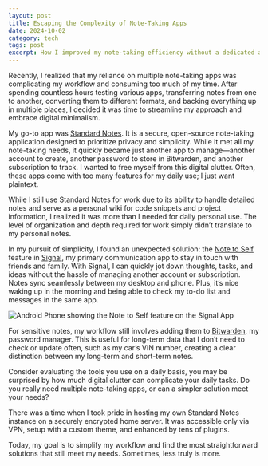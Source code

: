 ```yaml
---
layout: post
title: Escaping the Complexity of Note-Taking Apps
date: 2024-10-02
category: tech
tags: post
excerpt: How I improved my note-taking efficiency without a dedicated app.
---
```


Recently, I realized that my reliance on multiple note-taking apps was complicating my workflow and consuming too much of my time. After spending countless hours testing various apps, transferring notes from one to another, converting them to different formats, and backing everything up in multiple places, I decided it was time to streamline my approach and embrace digital minimalism.

My go-to app was [Standard Notes](https://standardnotes.com/). It is a secure, open-source note-taking application designed to prioritize privacy and simplicity. While it met all my note-taking needs, it quickly became just another app to manage—another account to create, another password to store in Bitwarden, and another subscription to track. I wanted to free myself from this digital clutter. Often, these apps come with too many features for my daily use; I just want plaintext.

While I still use Standard Notes for work due to its ability to handle detailed notes and serve as a personal wiki for code snippets and project information, I realized it was more than I needed for daily personal use. The level of organization and depth required for work simply didn’t translate to my personal notes.

In my pursuit of simplicity, I found an unexpected solution: the [Note to Self](https://support.signal.org/hc/en-us/articles/360043272451-Note-to-Self) feature in [Signal](https://signal.org/), my primary communication app to stay in touch with friends and family. With Signal, I can quickly jot down thoughts, tasks, and ideas without the hassle of managing another account or subscription. Notes sync seamlessly between my desktop and phone. Plus, it’s nice waking up in the morning and being able to check my to-do list and messages in the same app.

<img src="/assets/images/signal-note-to-self.png" class="img-fluid mt-3 mb-5 mx-auto d-block" alt="Android Phone showing the Note to Self feature on the Signal App">

For sensitive notes, my workflow still involves adding them to [Bitwarden](https://bitwarden.com/), my password manager. This is useful for long-term data that I don’t need to check or update often, such as my car’s VIN number, creating a clear distinction between my long-term and short-term notes.

Consider evaluating the tools you use on a daily basis, you may be surprised by how much digital clutter can complicate your daily tasks. Do you really need multiple note-taking apps, or can a simpler solution meet your needs?

There was a time when I took pride in hosting my own Standard Notes instance on a securely encrypted home server. It was accessible only via VPN, setup with a custom theme, and enhanced by tens of plugins. 

Today, my goal is to simplify my workflow and find the most straightforward solutions that still meet my needs. Sometimes, less truly is more.
